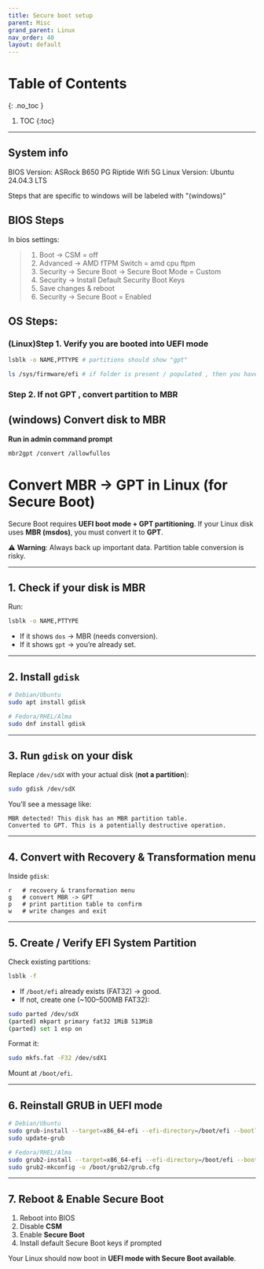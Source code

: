 ```yaml
---
title: Secure boot setup
parent: Misc
grand_parent: Linux
nav_order: 40
layout: default
---
```

# Table of Contents  
{: .no_toc }

1. TOC 
{:toc}

---


## System info  

BIOS Version: ASRock B650 PG Riptide Wifi 5G 
Linux Version: Ubuntu 24.04.3 LTS

Steps that are specific to windows will be labeled with "(windows)" 

## BIOS Steps 

In bios settings: 

> 1. Boot -> CSM = off  
> 2. Advanced -> AMD fTPM Switch = amd cpu ftpm 
> 3. Security -> Secure Boot -> Secure Boot Mode = Custom 
> 4. Security -> Install Default Security Boot Keys 
> 5. Save changes & reboot 
> 6. Security -> Secure Boot = Enabled 


## OS Steps:

### **(Linux)Step 1. Verify you are booted into UEFI mode** 
```bash
lsblk -o NAME,PTTYPE # partitions should show "gpt" 

ls /sys/firmware/efi # if folder is present / populated , then you have verified you are in UEFI mode
```

### **Step 2. If not GPT , convert partition to MBR** 

## (windows) Convert disk to MBR 

**Run in admin command prompt**
```bash
mbr2gpt /convert /allowfullos
```

# Convert MBR → GPT in Linux (for Secure Boot)

Secure Boot requires **UEFI boot mode + GPT partitioning**. If your Linux disk uses **MBR (msdos)**, you must convert it to **GPT**.

⚠️ **Warning**: Always back up important data. Partition table conversion is risky.

---

## 1. Check if your disk is MBR
Run:
```bash
lsblk -o NAME,PTTYPE
```
- If it shows `dos` → MBR (needs conversion).  
- If it shows `gpt` → you’re already set.

---

## 2. Install `gdisk`
```bash
# Debian/Ubuntu
sudo apt install gdisk

# Fedora/RHEL/Alma
sudo dnf install gdisk
```

---

## 3. Run `gdisk` on your disk
Replace `/dev/sdX` with your actual disk (**not a partition**):
```bash
sudo gdisk /dev/sdX
```

You’ll see a message like:
```
MBR detected! This disk has an MBR partition table.
Converted to GPT. This is a potentially destructive operation.
```

---

## 4. Convert with Recovery & Transformation menu
Inside `gdisk`:
```
r   # recovery & transformation menu
g   # convert MBR -> GPT
p   # print partition table to confirm
w   # write changes and exit
```

---

## 5. Create / Verify EFI System Partition
Check existing partitions:
```bash
lsblk -f
```

- If `/boot/efi` already exists (FAT32) → good.  
- If not, create one (~100–500MB FAT32):

```bash
sudo parted /dev/sdX
(parted) mkpart primary fat32 1MiB 513MiB
(parted) set 1 esp on
```

Format it:
```bash
sudo mkfs.fat -F32 /dev/sdX1
```
Mount at `/boot/efi`.

---

## 6. Reinstall GRUB in UEFI mode
```bash
# Debian/Ubuntu
sudo grub-install --target=x86_64-efi --efi-directory=/boot/efi --bootloader-id=GRUB
sudo update-grub

# Fedora/RHEL/Alma
sudo grub2-install --target=x86_64-efi --efi-directory=/boot/efi --bootloader-id=GRUB
sudo grub2-mkconfig -o /boot/grub2/grub.cfg
```

---

## 7. Reboot & Enable Secure Boot
1. Reboot into BIOS  
2. Disable **CSM**  
3. Enable **Secure Boot**  
4. Install default Secure Boot keys if prompted

Your Linux should now boot in **UEFI mode with Secure Boot available**.





